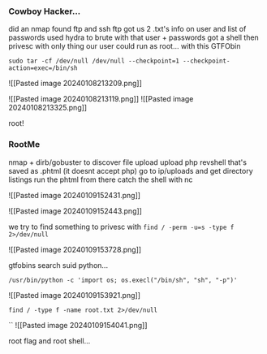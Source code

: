

### Cowboy Hacker...
did an nmap found ftp and ssh
ftp got us 2 .txt's
info on user and list of passwords
used hydra to brute with that user + passwords got a shell
then privesc with only thing our user could run as root... with this GTFObin

`sudo tar -cf /dev/null /dev/null --checkpoint=1 --checkpoint-action=exec=/bin/sh`

![[Pasted image 20240108213209.png]]


![[Pasted image 20240108213119.png]]
![[Pasted image 20240108213325.png]]

root!


### RootMe

nmap + dirb/gobuster to discover file upload
upload php revshell that's saved as .phtml (it doesnt accept php)
go to ip/uploads and get directory listings
run the phtml from there
catch the shell with nc

![[Pasted image 20240109152431.png]]


![[Pasted image 20240109152443.png]]

we try to find something to privesc with
`find / -perm -u=s -type f 2>/dev/null`

![[Pasted image 20240109153728.png]]

gtfobins search suid python...

`/usr/bin/python -c 'import os; os.execl("/bin/sh", "sh", "-p")'`



![[Pasted image 20240109153921.png]]



`find / -type f -name root.txt 2>/dev/null`

``
![[Pasted image 20240109154041.png]]

root flag and root shell...



